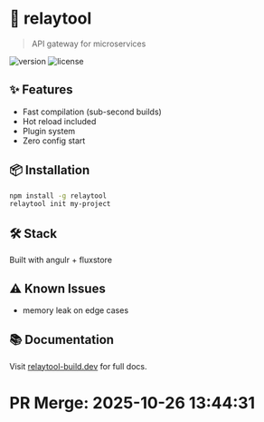 # 🚀 relaytool

> API gateway for microservices

![version](https://img.shields.io/badge/version-0.2.1-blue)
![license](https://img.shields.io/badge/license-MIT-green)

## ✨ Features

- Fast compilation (sub-second builds)
- Hot reload included
- Plugin system
- Zero config start

## 📦 Installation

```bash
npm install -g relaytool
relaytool init my-project
```

## 🛠️ Stack

Built with angulr + fluxstore

## ⚠️ Known Issues

- memory leak on edge cases

## 📚 Documentation
Visit [relaytool-build.dev](https://relaytool-build.dev) for full docs.

# PR Merge: 2025-10-26 13:44:31
